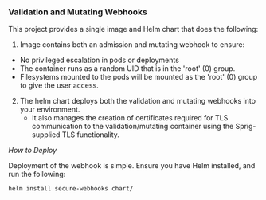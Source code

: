 ### Validation and Mutating Webhooks

This project provides a single image and Helm chart that does the following:
1. Image contains both an admission and mutating webhook to ensure:
  * No privileged escalation in pods or deployments
  * The container runs as a random UID that is in the 'root' (0) group.
  * Filesystems mounted to the pods will be mounted as the 'root' (0) group to give the user access.
2. The helm chart deploys both the validation and mutating webhooks into your environment.
    * It also manages the creation of certificates required for TLS communication to the validation/mutating container using the Sprig-supplied TLS functionality.
    
    
*How to Deploy*

Deployment of the webhook is simple. Ensure you have Helm installed, and run the following:

```
helm install secure-webhooks chart/
```

